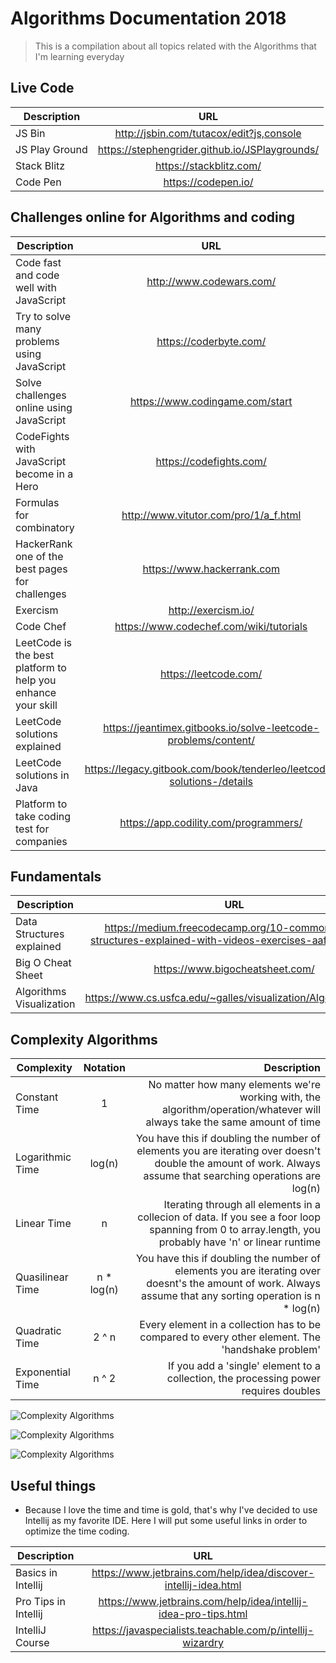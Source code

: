 # Algorithms Documentation 2018
> This is a compilation about all topics related with the Algorithms that I'm learning everyday

## Live Code

| Description   | URL           | 
| ------------- |:-------------:| 
| JS Bin  | http://jsbin.com/tutacox/edit?js,console | 
| JS Play Ground | https://stephengrider.github.io/JSPlaygrounds/ | 
| Stack Blitz | https://stackblitz.com/ |
| Code Pen | https://codepen.io/ |
 
## Challenges online for Algorithms and coding

| Description   | URL           | 
| ------------- |:-------------:| 
| Code fast and code well with JavaScript | http://www.codewars.com/ | 
| Try to solve many problems using JavaScript | https://coderbyte.com/ | 
| Solve challenges online using JavaScript | https://www.codingame.com/start | 
| CodeFights with JavaScript become in a Hero | https://codefights.com/ | 
| Formulas for combinatory | http://www.vitutor.com/pro/1/a_f.html | 
| HackerRank one of the best pages for challenges | https://www.hackerrank.com | 
| Exercism | http://exercism.io/ |
| Code Chef | https://www.codechef.com/wiki/tutorials |
| LeetCode is the best platform to help you enhance your skill | https://leetcode.com/ |
| LeetCode solutions explained | https://jeantimex.gitbooks.io/solve-leetcode-problems/content/ |
| LeetCode solutions in Java | https://legacy.gitbook.com/book/tenderleo/leetcode-solutions-/details|
| Platform to take coding test for companies | https://app.codility.com/programmers/ |

## Fundamentals

| Description   | URL           | 
| ------------- |:-------------:| 
| Data Structures explained  | https://medium.freecodecamp.org/10-common-data-structures-explained-with-videos-exercises-aaff6c06fb2b |
| Big O Cheat Sheet | https://www.bigocheatsheet.com/ |
| Algorithms Visualization | https://www.cs.usfca.edu/~galles/visualization/Algorithms.html |

 

## Complexity Algorithms

| Complexity   | Notation | Description           | 
| ------------- |:-------------:| -------------:| 
| Constant Time | 1 | No matter how many elements we're working with, the algorithm/operation/whatever will always take the same amount of time | 
| Logarithmic Time | log(n) | You have this if doubling the number of elements you are iterating over doesn't double the amount of work. Always assume that searching operations are log(n) | 
| Linear Time | n | Iterating through all elements in a collecion of data. If you see a foor loop spanning from 0 to array.length, you probably have 'n' or linear runtime |
| Quasilinear Time | n * log(n) | You have this if doubling the number of elements you are iterating over doesnt's the amount of work. Always assume that any sorting operation is n * log(n) |
| Quadratic Time | 2 ^ n | Every element in a collection has to be compared to every other element. The 'handshake problem' |
| Exponential Time | n ^ 2 | If you add a 'single' element to a collection, the processing power requires doubles |

![Complexity Algorithms](https://he-s3.s3.amazonaws.com/media/uploads/ece920b.png)

![Complexity Algorithms](https://qph.ec.quoracdn.net/main-qimg-e6f05620ec57cc99da28c3b2ad9ea755)

![Complexity Algorithms](https://he-s3.s3.amazonaws.com/media/uploads/c950295.png)

## Useful things
* Because I love the time and time is gold, that's why I've decided to use Intellij as my favorite IDE. Here I will put some useful links in order to optimize the time coding.

| Description   | URL           | 
| ------------- |:-------------:| 
| Basics in Intellij  | https://www.jetbrains.com/help/idea/discover-intellij-idea.html | 
| Pro Tips in Intellij | https://www.jetbrains.com/help/idea/intellij-idea-pro-tips.html |
| IntelliJ Course | https://javaspecialists.teachable.com/p/intellij-wizardry | 


